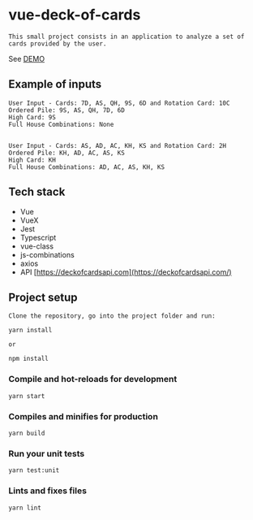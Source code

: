 # vue-deck-of-cards

`This small project consists in an application to analyze a set of cards provided by the user.`

See [DEMO](https://5edd244d4265fff79c4f0e19--pedantic-haibt-e65a21.netlify.app)

## Example of inputs

```
User Input - Cards: 7D, AS, QH, 9S, 6D and Rotation Card: 10C
Ordered Pile: 9S, AS, QH, 7D, 6D
High Card: 9S
Full House Combinations: None


User Input - Cards: AS, AD, AC, KH, KS and Rotation Card: 2H
Ordered Pile: KH, AD, AC, AS, KS
High Card: KH
Full House Combinations: AD, AC, AS, KH, KS
```

## Tech stack

- Vue
- VueX
- Jest
- Typescript
- vue-class
- js-combinations
- axios
- API [https://deckofcardsapi.com](https://deckofcardsapi.com/)

## Project setup

`Clone the repository, go into the project folder and run:`

```
yarn install
```

`or`

```
npm install
```

### Compile and hot-reloads for development

```
yarn start
```

### Compiles and minifies for production

```
yarn build
```

### Run your unit tests

```
yarn test:unit
```

### Lints and fixes files

```
yarn lint
```
